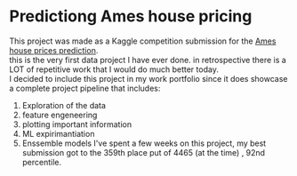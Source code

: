 # Predictiong Ames house pricing
This project was made as a Kaggle competition submission for the [Ames house prices prediction](https://www.kaggle.com/c/house-prices-advanced-regression-techniques).<br>
this is the very first data project I have ever done. in retrospective there is a LOT of repetitive work that I would do much better today.<br>
I decided to include this project in my work portfolio since it does showcase a complete project pipeline that includes:<br>
1. Exploration of the data
2. feature engeneering
3. plotting important information
4. ML expirimantiation
5. Enssemble models
I've spent a few weeks on this project, my best submission got to the 359th place put of 4465 (at the time) , 92nd percentile.
